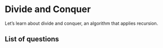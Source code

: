 Divide and Conquer
=======================
Let’s learn about divide and conquer, an algorithm that applies recursion.

List of questions
-----------------------
